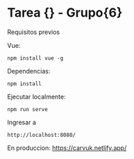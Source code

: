 # Tarea {} - Grupo{6}

Requisitos previos

Vue:

```
npm install vue -g 
```

Dependencias:
```
npm install
```

Ejecutar localmente:
```
npm run serve
```

Ingresar a
```
http://localhost:8080/
```

En produccion:
https://carvuk.netlify.app/
